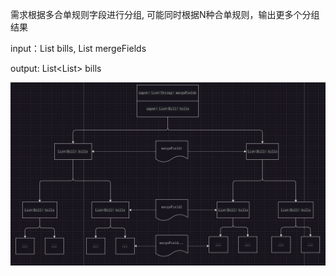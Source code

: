 需求根据多合单规则字段进行分组, 可能同时根据N种合单规则，输出更多个分组结果

input：List<Bill> bills, List<String> mergeFields

output: List<List<Bill>> bills

![img.png](img.png)


